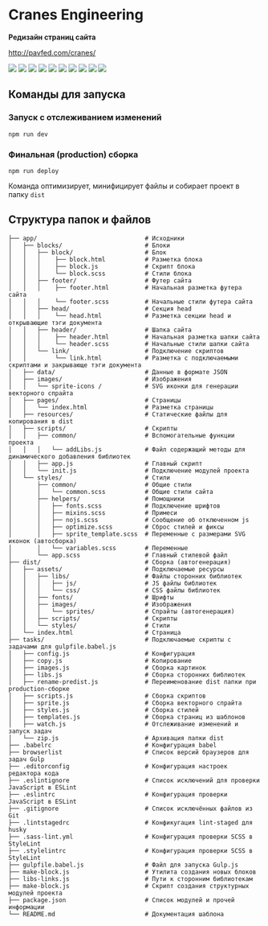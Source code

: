 # Cranes Engineering
**Редизайн страниц сайта**

http://pavfed.com/cranes/

<img src="https://github.com/pavelfedorov2000/e-cranes/assets/66357864/698da64e-14fb-4fb8-9aa4-8bb85bba64f6" />
<img src="https://github.com/pavelfedorov2000/e-cranes/assets/66357864/6f9a4ca7-2ccc-43c9-84b5-be4ee8f76a86" />
<img src="https://github.com/pavelfedorov2000/e-cranes/assets/66357864/25bdd358-499e-4868-95b9-297372f20178" />
<img src="https://github.com/pavelfedorov2000/e-cranes/assets/66357864/1d99a048-19e5-4525-bf8a-350bec9c6666" />
<img src="https://github.com/pavelfedorov2000/e-cranes/assets/66357864/128a2e4d-445e-4295-a02c-09d388ca3644" />
<img src="https://github.com/pavelfedorov2000/e-cranes/assets/66357864/63702134-4829-4227-b266-6c039a32596f" />
<img src="https://github.com/pavelfedorov2000/e-cranes/assets/66357864/0e882521-95db-4d72-86e0-fdd63d9a21ba" />
<img src="https://github.com/pavelfedorov2000/e-cranes/assets/66357864/88b1b8a4-4a8b-4f84-8b17-690693184095" />
<img src="https://github.com/pavelfedorov2000/e-cranes/assets/66357864/d5ef286e-f5c0-45d5-bcd2-5ef5a4694905" />
<img src="https://github.com/pavelfedorov2000/e-cranes/assets/66357864/834796bc-90bd-48af-854a-91cb54c2ac2d" />

## Команды для запуска

### Запуск с отслеживанием изменений
```
npm run dev
```

### Финальная (production) сборка
```
npm run deploy
```

Команда оптимизирует, минифицирует файлы и собирает проект в папку `dist`


## Структура папок и файлов
```
├── app/                              # Исходники
│   ├── blocks/                       # Блоки
│   │   ├── block/                    # Блок
│   │   │    ├── block.html           # Разметка блока
│   │   │    ├── block.js             # Скрипт блока
│   │   │    └── block.scss           # Стили блока
│   │   ├── footer/                   # Футер сайта
│   │   │    ├── footer.html          # Начальная разметка футера сайта
│   │   │    └── footer.scss          # Начальные стили футера сайта
│   │   ├── head/                     # Секция head
│   │   │    └── head.html            # Разметка секции head и открывающие тэги документа
│   │   ├── header/                   # Шапка сайта
│   │   │    ├── header.html          # Начальная разметка шапки сайта
│   │   │    └── header.scss          # Начальные стили шапки сайта
│   │   └── link/                     # Подключение скриптов
│   │        └── link.html            # Разметка с подключаемыми скриптами и закрывающе тэги документа
│   ├── data/                         # Данные в формате JSON
│   ├── images/                       # Изображения
│   │   └── sprite-icons /            # SVG иконки для генерации векторного спрайта
│   ├── pages/                        # Страницы
│   │   └── index.html                # Разметка страницы
│   ├── resources/                    # Статические файлы для копирования в dist
│   ├── scripts/                      # Скрипты
│   │   ├── common/                   # Вспомогательные функции проекта
│   │   │   └── addLibs.js            # Файл содержащий методы для динамического добавления библиотек
│   │   ├── app.js                    # Главный скрипт
│   │   └── init.js                   # Подключение модулей проекта
│   └── styles/                       # Стили
│       ├── common/                   # Общие стили
│       │   └── common.scss           # Общие стили сайта
│       ├── helpers/                  # Помощники
│       │   ├── fonts.scss            # Подключение шрифтов
│       │   ├── mixins.scss           # Примеси
│       │   ├── nojs.scss             # Сообщение об отключенном js
│       │   ├── optimize.scss         # Сброс стилей и фиксы
│       │   ├── sprite_template.scss  # Переменные с размерами SVG иконок (автосборка)
│       │   └── variables.scss        # Переменные
│       └── app.scss                  # Главный стилевой файл
├── dist/                             # Сборка (автогенерация)
│   ├── assets/                       # Подключаемые ресурсы
│   │   ├── libs/                     # Файлы сторонних библиотек
│   │   │   ├── js/                   # JS файлы библиотек
│   │   │   └── css/                  # CSS файлы библиотек
│   │   ├── fonts/                    # Шрифты
│   │   ├── images/                   # Изображения
│   │   │   └── sprites/              # Спрайты (автогенерация)
│   │   ├── scripts/                  # Скрипты
│   │   └── styles/                   # Стили
│   └── index.html                    # Страница
├── tasks/                            # Подключаемые скрипты с задачами для gulpfile.babel.js
│   ├── config.js                     # Конфигурация
│   ├── copy.js                       # Копирование
│   ├── images.js                     # Сборка картинок
│   ├── libs.js                       # Сборка сторонних библиотек
│   ├── rename-predist.js             # Переименование dist папки при production-сборке
│   ├── scripts.js                    # Сборка скриптов
│   ├── sprite.js                     # Сборка векторного спрайта
│   ├── styles.js                     # Сборка стилей
│   ├── templates.js                  # Сборка страниц из шаблонов
│   ├── watch.js                      # Отслеживание изменений и запуск задач
│   └── zip.js                        # Архивация папки dist
├── .babelrc                          # Конфигурация babel
├── browserlist                       # Список версий браузеров для задач Gulp
├── .editorconfig                     # Конфигурация настроек редактора кода
├── .eslintignore                     # Список исключений для проверки JavaScript в ESLint
├── .eslintrc                         # Конфигурация проверки JavaScript в ESLint
├── .gitignore                        # Список исключённых файлов из Git
├── .lintstagedrc                     # Конфикугация lint-staged для husky
├── .sass-lint.yml                    # Конфигурация проверки SCSS в StyleLint
├── .stylelintrc                      # Конфигурация проверки SCSS в StyleLint
├── gulpfile.babel.js                 # Файл для запуска Gulp.js
├── make-block.js                     # Утилита создания новых блоков
├── libs-links.js                     # Пути к сторонним библиотекам
├── make-block.js                     # Скрипт создания структурных модулей проекта
├── package.json                      # Список модулей и прочей информации
└── README.md                         # Документация шаблона
```
